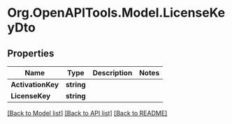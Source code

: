 # Org.OpenAPITools.Model.LicenseKeyDto

## Properties

Name | Type | Description | Notes
------------ | ------------- | ------------- | -------------
**ActivationKey** | **string** |  | 
**LicenseKey** | **string** |  | 

[[Back to Model list]](../../README.md#documentation-for-models) [[Back to API list]](../../README.md#documentation-for-api-endpoints) [[Back to README]](../../README.md)

